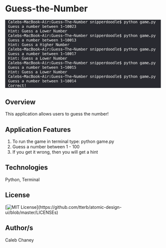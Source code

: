# Guess-the-Number
![](https://github.com/Cachamoe/Guess-The-Number/blob/main/Screen%20Shot%202021-04-01%20at%204.47.24%20PM.png)
## Overview
This application allows users to guess the number!

## Application Features
1) To run the game in terminal type: python game.py 
2) Guess a number between 1 - 100 
3) If you get it wrong, then you will get a hint 

## Technologies
Python, Terminal

## License 
[![MIT License](https://img.shields.io/apm/l/atomic-design-ui.svg?)](https://github.com/tterb/atomic-design-ui/blob/master/LICENSEs)

## Author/s
Caleb Chaney
